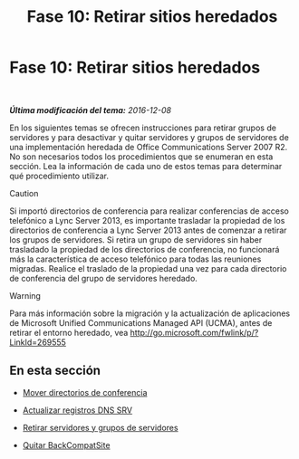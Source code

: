 ﻿---
title: 'Fase 10: Retirar sitios heredados'
TOCTitle: 'Fase 10: Retirar sitios heredados'
ms:assetid: d591a310-3b5c-4092-b19e-0349616e40df
ms:mtpsurl: https://technet.microsoft.com/es-es/library/JJ205300(v=OCS.15)
ms:contentKeyID: 48276810
ms.date: 01/07/2017
mtps_version: v=OCS.15
ms.translationtype: HT
---

# Fase 10: Retirar sitios heredados

 

_**Última modificación del tema:** 2016-12-08_

En los siguientes temas se ofrecen instrucciones para retirar grupos de servidores y para desactivar y quitar servidores y grupos de servidores de una implementación heredada de Office Communications Server 2007 R2. No son necesarios todos los procedimientos que se enumeran en esta sección. Lea la información de cada uno de estos temas para determinar qué procedimiento utilizar.

> [!CAUTION]  
> Si importó directorios de conferencia para realizar conferencias de acceso telefónico a Lync Server 2013, es importante trasladar la propiedad de los directorios de conferencia a Lync Server 2013 antes de comenzar a retirar los grupos de servidores. Si retira un grupo de servidores sin haber trasladado la propiedad de los directorios de conferencia, no funcionará más la característica de acceso telefónico para todas las reuniones migradas. Realice el traslado de la propiedad una vez para cada directorio de conferencia del grupo de servidores heredado.



> [!WARNING]  
> Para más información sobre la migración y la actualización de aplicaciones de Microsoft Unified Communications Managed API (UCMA), antes de retirar el entorno heredado, vea <a href="http://go.microsoft.com/fwlink/p/?linkid=269555">http://go.microsoft.com/fwlink/p/?LinkId=269555</a>



## En esta sección

  - [Mover directorios de conferencia](move-conference-directories.md)

  - [Actualizar registros DNS SRV](update-dns-srv-records_1.md)

  - [Retirar servidores y grupos de servidores](decommissioning-servers-and-pools.md)

  - [Quitar BackCompatSite](remove-backcompatsite.md)

